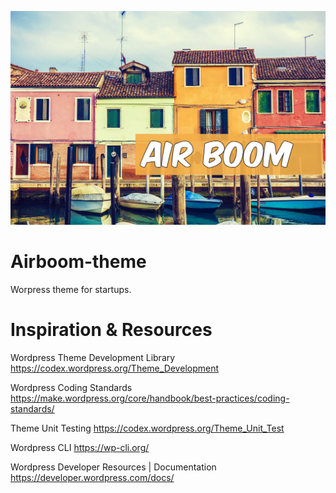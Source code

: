 ![Screenshot](screenshot.png)
# Airboom-theme
Worpress theme for startups.
# Inspiration & Resources 
Wordpress Theme Development Library 
https://codex.wordpress.org/Theme_Development

Wordpress Coding Standards 
https://make.wordpress.org/core/handbook/best-practices/coding-standards/ 

Theme Unit Testing 
https://codex.wordpress.org/Theme_Unit_Test

Wordpress CLI 
https://wp-cli.org/

Wordpress Developer Resources | Documentation   
https://developer.wordpress.com/docs/


